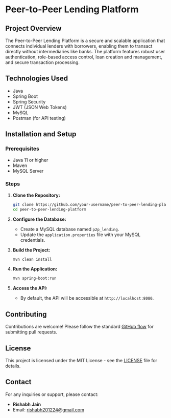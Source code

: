 # **Peer-to-Peer Lending Platform**

## **Project Overview**

The Peer-to-Peer Lending Platform is a secure and scalable application that connects individual lenders with borrowers, enabling them to transact directly without intermediaries like banks. The platform features robust user authentication, role-based access control, loan creation and management, and secure transaction processing.

## **Technologies Used**
  - Java
  - Spring Boot
  - Spring Security
  - JWT (JSON Web Tokens)
  - MySQL
  - Postman (for API testing)

## **Installation and Setup**

### **Prerequisites**

- Java 11 or higher
- Maven
- MySQL Server

### **Steps**

1. **Clone the Repository:**
   ```bash
   git clone https://github.com/your-username/peer-to-peer-lending-platform.git
   cd peer-to-peer-lending-platform
   ```

2. **Configure the Database:**
   - Create a MySQL database named `p2p_lending`.
   - Update the `application.properties` file with your MySQL credentials.

3. **Build the Project:**
   ```bash
   mvn clean install
   ```

4. **Run the Application:**
   ```bash
   mvn spring-boot:run
   ```

5. **Access the API:**
   - By default, the API will be accessible at `http://localhost:8080`.


## **Contributing**

Contributions are welcome! Please follow the standard [GitHub flow](https://guides.github.com/introduction/flow/) for submitting pull requests.

## **License**

This project is licensed under the MIT License - see the [LICENSE](LICENSE) file for details.

## **Contact**

For any inquiries or support, please contact:
- **Rishabh Jain**
- Email: rishabh201224@gmail.com
